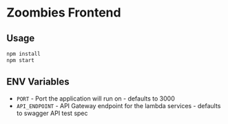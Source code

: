 # Zoombies Frontend

## Usage

```bash
npm install
npm start
```

## ENV Variables

- `PORT` - Port the application will run on - defaults to 3000
- `API_ENDPOINT` - API Gateway endpoint for the lambda services - defaults to swagger API test spec
